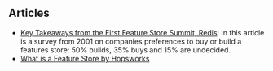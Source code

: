 ## Articles

- [Key Takeaways from the First Feature Store Summit, Redis](https://redis.io/blog/feature-store-summit/): In this article is a survey from 2001 on companies preferences to buy or build a features store: 50% builds, 35% buys and 15% are undecided.
- [What is a Feature Store by Hopsworks](https://www.featurestore.org/what-is-a-feature-store)

